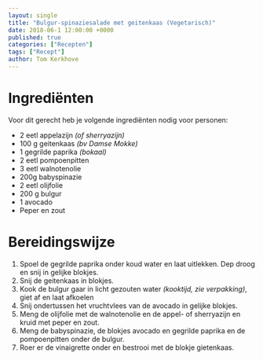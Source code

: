 ```yaml
---
layout: single
title: "Bulgur-spinaziesalade met geitenkaas (Vegetarisch)"
date: 2018-06-1 12:00:00 +0000
published: true
categories: ["Recepten"]
tags: ["Recept"]
author: Tom Kerkhove
---
```


# Ingrediënten
Voor dit gerecht heb je volgende ingrediënten nodig voor <aantal> personen:

- 2 eetl appelazijn _(of sherryazijn)_
- 100 g geitenkaas _(bv Damse Mokke)_
- 1 gegrilde paprika _(bokaal)_
- 2 eetl pompoenpitten
- 3 eetl walnotenolie
- 200g babyspinazie
- 2 eetl olijfolie
- 200 g bulgur
- 1 avocado
- Peper en zout

# Bereidingswijze

1. Spoel de gegrilde paprika onder koud water en laat uitlekken. Dep droog en snij in gelijke blokjes.
2. Snij de geitenkaas in blokjes.
3. Kook de bulgur gaar in licht gezouten water _(kooktijd, zie verpakking)_, giet af en laat afkoelen
4. Snij ondertussen het vruchtvlees van de avocado in gelijke blokjes.
5. Meng de olijfolie met de walnotenolie en de appel- of sherryazijn en kruid met peper en zout.
6. Meng de babyspinazie, de blokjes avocado en gegrilde paprika en de pompoenpitten onder de bulgur.
7. Roer er de vinaigrette onder en bestrooi met de blokje gietenkaas.
